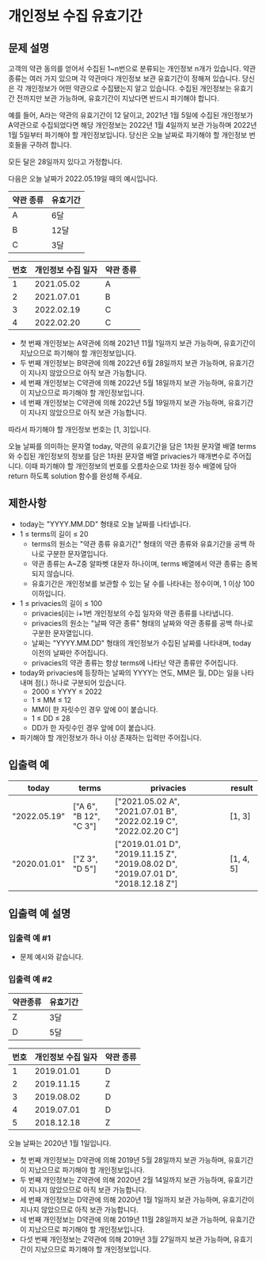 # 개인정보 수집 유효기간

## 문제 설명

고객의 약관 동의를 얻어서 수집된 1~n번으로 분류되는 개인정보 n개가 있습니다. 약관 종류는 여러 가지 있으며 각 약관마다 개인정보 보관 유효기간이 정해져 있습니다. 당신은 각 개인정보가 어떤 약관으로 수집됐는지
알고 있습니다. 수집된 개인정보는 유효기간 전까지만 보관 가능하며, 유효기간이 지났다면 반드시 파기해야 합니다.

예를 들어, A라는 약관의 유효기간이 12 달이고, 2021년 1월 5일에 수집된 개인정보가 A약관으로 수집되었다면 해당 개인정보는 2022년 1월 4일까지 보관 가능하며 2022년 1월 5일부터 파기해야 할
개인정보입니다.
당신은 오늘 날짜로 파기해야 할 개인정보 번호들을 구하려 합니다.

모든 달은 28일까지 있다고 가정합니다.

다음은 오늘 날짜가 2022.05.19일 때의 예시입니다.

| 약관 종류 | 유효기간 |
|-------|------|
| A     | 6달   |
| B     | 12달  |
| C     | 3달   |

| 번호 | 개인정보 수집 일자 | 약관 종류 
|----|------------|-------|
| 1  | 2021.05.02 | A     |
| 2  | 2021.07.01 | B     |
| 3  | 2022.02.19 | C     |
| 4  | 2022.02.20 | C     |

- 첫 번째 개인정보는 A약관에 의해 2021년 11월 1일까지 보관 가능하며, 유효기간이 지났으므로 파기해야 할 개인정보입니다.
- 두 번째 개인정보는 B약관에 의해 2022년 6월 28일까지 보관 가능하며, 유효기간이 지나지 않았으므로 아직 보관 가능합니다.
- 세 번째 개인정보는 C약관에 의해 2022년 5월 18일까지 보관 가능하며, 유효기간이 지났으므로 파기해야 할 개인정보입니다.
- 네 번째 개인정보는 C약관에 의해 2022년 5월 19일까지 보관 가능하며, 유효기간이 지나지 않았으므로 아직 보관 가능합니다.

따라서 파기해야 할 개인정보 번호는 [1, 3]입니다.

오늘 날짜를 의미하는 문자열 today, 약관의 유효기간을 담은 1차원 문자열 배열 terms와 수집된 개인정보의 정보를 담은 1차원 문자열 배열 privacies가 매개변수로 주어집니다. 이때 파기해야 할
개인정보의 번호를 오름차순으로 1차원 정수 배열에 담아 return 하도록 solution 함수를 완성해 주세요.

## 제한사항

- today는 "YYYY.MM.DD" 형태로 오늘 날짜를 나타냅니다.
- 1 ≤ terms의 길이 ≤ 20
    - terms의 원소는 "약관 종류 유효기간" 형태의 약관 종류와 유효기간을 공백 하나로 구분한 문자열입니다.
    - 약관 종류는 A~Z중 알파벳 대문자 하나이며, terms 배열에서 약관 종류는 중복되지 않습니다.
    - 유효기간은 개인정보를 보관할 수 있는 달 수를 나타내는 정수이며, 1 이상 100 이하입니다.
- 1 ≤ privacies의 길이 ≤ 100
    - privacies[i]는 i+1번 개인정보의 수집 일자와 약관 종류를 나타냅니다.
    - privacies의 원소는 "날짜 약관 종류" 형태의 날짜와 약관 종류를 공백 하나로 구분한 문자열입니다.
    - 날짜는 "YYYY.MM.DD" 형태의 개인정보가 수집된 날짜를 나타내며, today 이전의 날짜만 주어집니다.
    - privacies의 약관 종류는 항상 terms에 나타난 약관 종류만 주어집니다.
- today와 privacies에 등장하는 날짜의 YYYY는 연도, MM은 월, DD는 일을 나타내며 점(.) 하나로 구분되어 있습니다.
    - 2000 ≤ YYYY ≤ 2022
    - 1 ≤ MM ≤ 12
    - MM이 한 자릿수인 경우 앞에 0이 붙습니다.
    - 1 ≤ DD ≤ 28
    - DD가 한 자릿수인 경우 앞에 0이 붙습니다.
- 파기해야 할 개인정보가 하나 이상 존재하는 입력만 주어집니다.

## 입출력 예

| today        | terms                  | privacies                                                                        | result    |
|--------------|------------------------|----------------------------------------------------------------------------------|-----------|
| "2022.05.19" | ["A 6", "B 12", "C 3"] | ["2021.05.02 A", "2021.07.01 B", "2022.02.19 C", "2022.02.20 C"]                 | [1, 3]    |
| "2020.01.01" | ["Z 3", "D 5"]         | ["2019.01.01 D", "2019.11.15 Z", "2019.08.02 D", "2019.07.01 D", "2018.12.18 Z"] | [1, 4, 5] |

## 입출력 예 설명

### 입출력 예 #1

- 문제 예시와 같습니다.

### 입출력 예 #2

| 약관종류 | 유효기간 |
|------|------|
| Z    | 3달   |
| D    | 5달   |

| 번호 | 개인정보 수집 일자 | 약관 종류 |
|----|------------|-------|
| 1  | 2019.01.01 | D     |
| 2  | 2019.11.15 | Z     |
| 3  | 2019.08.02 | D     |
| 4  | 2019.07.01 | D     |
| 5  | 2018.12.18 | Z     |

오늘 날짜는 2020년 1월 1일입니다.

- 첫 번째 개인정보는 D약관에 의해 2019년 5월 28일까지 보관 가능하며, 유효기간이 지났으므로 파기해야 할 개인정보입니다.
- 두 번째 개인정보는 Z약관에 의해 2020년 2월 14일까지 보관 가능하며, 유효기간이 지나지 않았으므로 아직 보관 가능합니다.
- 세 번째 개인정보는 D약관에 의해 2020년 1월 1일까지 보관 가능하며, 유효기간이 지나지 않았으므로 아직 보관 가능합니다.
- 네 번째 개인정보는 D약관에 의해 2019년 11월 28일까지 보관 가능하며, 유효기간이 지났으므로 파기해야 할 개인정보입니다.
- 다섯 번째 개인정보는 Z약관에 의해 2019년 3월 27일까지 보관 가능하며, 유효기간이 지났으므로 파기해야 할 개인정보입니다.